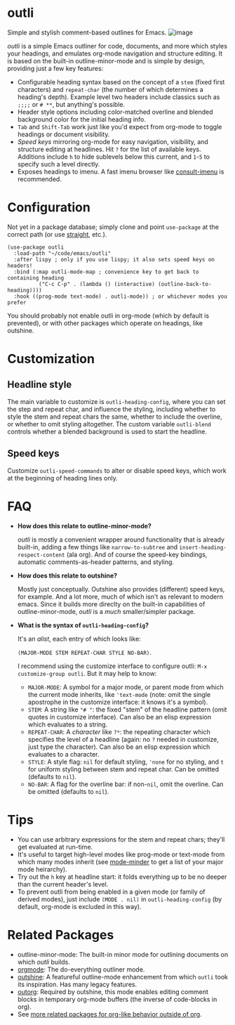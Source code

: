 # outli
Simple and stylish comment-based outlines for Emacs.
![image](https://user-images.githubusercontent.com/93749/190755666-69ca250c-476b-41c9-a26a-f9c12d167c99.png)

_outli_ is a simple Emacs outliner for code, documents, and more which styles your headings, and emulates org-mode navigation and structure editing.  It is based on the built-in outline-minor-mode and is simple by design, providing just a few key features:

- Configurable heading syntax based on the concept of a `stem` (fixed first characters) and `repeat-char` (the number of which determines a heading's depth).  Example level two headers include classics such as `;;;;` or `# **`, but anything's possible.
- Header style options including color-matched overline and blended background color for the initial heading info.
- `Tab` and `Shift-Tab` work just like you'd expect from org-mode to toggle headings or document visibility. 
- _Speed keys_ mirroring org-mode for easy navigation, visibility, and structure editing at headlines.  Hit `?` for the list of available keys.   Additions include `h` to hide sublevels below this current, and `1`-`5` to specify such a level directly. 
- Exposes headings to imenu.  A fast imenu browser like [consult-imenu](https://github.com/minad/consult) is recommended. 

# Configuration
Not yet in a package database; simply clone and point `use-package` at the correct path (or use [straight](https://github.com/radian-software/straight.el), etc.).

```elisp
(use-package outli
  :load-path "~/code/emacs/outli"
  :after lispy ; only if you use lispy; it also sets speed keys on headers!
  :bind (:map outli-mode-map ; convenience key to get back to containing heading
	      ("C-c C-p" . (lambda () (interactive) (outline-back-to-heading))))
  :hook ((prog-mode text-mode) . outli-mode)) ; or whichever modes you prefer
```

You should probably not enable outli in org-mode (which by default is prevented), or with other packages which operate on headings, like outshine. 

# Customization
## Headline style
The main variable to customize is `outli-heading-config`, where you can set the step and repeat char, and influence the styling, including whether to style the stem and repeat chars the same, whether to include the overline, or whether to omit styling altogether.  The custom variable `outli-blend` controls whether a blended background is used to start the headline.

## Speed keys
Customize `outli-speed-commands` to alter or disable speed keys, which work at the beginning of heading lines only.  

# FAQ
- **How does this relate to outline-minor-mode?**  
 
  _outli_ is mostly a convenient wrapper around functionality that is already built-in, adding a few things like `narrow-to-subtree` and `insert-heading-respect-content` (ala org). And of course the speed-key bindings, automatic comments-as-header patterns, and styling.  
- **How does this relate to outshine?**  

  Mostly just conceptually.  Outshine also provides (different) speed keys, for example.  And a lot more, much of which isn't as relevant to modern emacs.  Since it builds more direclty on the built-in capabilities of outline-minor-mode, _outli_ is a _much_ smaller/simpler package. 

- **What is the syntax of `outli-heading-config`?** 

  It's an _alist_, each entry of which looks like:

    `(MAJOR-MODE STEM REPEAT-CHAR STYLE NO-BAR)`.
	
  I recommend using the customize interface to configure outli: `M-x customize-group outli`.  But it may help to know:
    - `MAJOR-MODE`: A symbol for a major mode, or parent mode from which the current mode inherits, like `'text-mode` (note: omit the single apostrophe in the customize interface: it knows it's a symbol).
    - `STEM`: A string like `"# "`: the fixed "stem" of the headline pattern (omit quotes in customize interface).  Can also be an elisp expression which evaluates to a string.
    - `REPEAT-CHAR`: A _character_ like `?*`: the repeating character which specifies the level of a headline (again: no `?` needed in customize, just type the character).  Can also be an elisp expression which evaluates to a character. 
    - `STYLE`: A style flag: `nil` for default styling, `'none` for no styling, and `t` for uniform styling between stem and repeat char.  Can be omitted (defaults to `nil`).
    - `NO-BAR`: A flag for the overline bar: if non-`nil`, omit the overline.  Can be omitted (defaults to `nil`).

# Tips
- You can use arbitrary expressions for the stem and repeat chars; they'll get evaluated at run-time.
- It's useful to target high-level modes like prog-mode or text-mode from which many modes inherit (see [mode-minder](https://github.com/jdtsmith/mode-minder) to get a list of your major mode heirarchy).
- Try out the `h` key at headline start: it folds everything up to be no deeper than the current header's level. 
- To prevent outli from being enabled in a given mode (or family of derived modes), just include `(MODE . nil)` in `outli-heading-config` (by default, org-mode is excluded in this way). 

# Related Packages
- outline-minor-mode: The built-in minor mode for outlining documents on which _outli_ builds. 
- [orgmode](https://orgmode.org): The do-everything outliner mode.
- [outshine](https://github.com/alphapapa/outshine): A featureful outline-mode enhancement from which `outli` took its inspiration.  Has many legacy features. 
- [outorg](https://github.com/alphapapa/outorg): Required by outshine, this mode enables editing comment blocks in temporary org-mode buffers (the inverse of code-blocks in org).
- See [more related packages for org-like behavior outside of org](https://orgmode.org/worg/org-tutorials/org-outside-org.html). 
